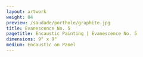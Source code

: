 ```yaml
---
layout: artwork
weight: 04
preview: /saudade/porthole/graphite.jpg
title: Evanescence No. 5
pagetitle: Encaustic Painting | Evanescence No. 5
dimensions: 9" x 9"
medium: Encaustic on Panel
---
```

